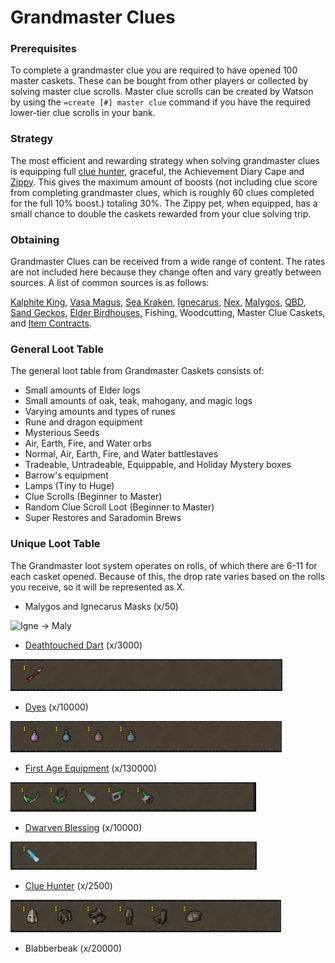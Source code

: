 # Grandmaster Clues

### Prerequisites&#x20;

To complete a grandmaster clue you are required to have opened 100 master caskets. These can be bought from other players or collected by solving master clue scrolls. Master clue scrolls can be created by Watson by using the `=create [#] master clue` command if you have the required lower-tier clue scrolls in your bank.

### Strategy

The most efficient and rewarding strategy when solving grandmaster clues is equipping full [clue hunter](https://bso-wiki.oldschool.gg/custom-items/equippables#clue-hunter-outfit), graceful, the Achievement Diary Cape and [Zippy](https://bso-wiki.oldschool.gg/custom-items/pets#resource-gathering-and-loot-effecting-pets). This gives the maximum amount of boosts (not including clue score from completing grandmaster clues, which is roughly 60 clues completed for the full 10% boost.) totaling 30%. The Zippy pet, when equipped, has a small chance to double the caskets rewarded from your clue solving trip.

### Obtaining

Grandmaster Clues can be received from a wide range of content. The rates are not included here because they change often and vary greatly between sources. A list of common sources is as follows:

[Kalphite King](https://bso-wiki.oldschool.gg/bosses/kalphite-king), [Vasa Magus](https://bso-wiki.oldschool.gg/bosses/vasa-magus?q=Vasa), [Sea Kraken](https://bso-wiki.oldschool.gg/bosses/sea-kraken), [Ignecarus](https://bso-wiki.oldschool.gg/bosses/ignecarus), [Nex](https://bso-wiki.oldschool.gg/bosses/nex), [Malygos](https://bso-wiki.oldschool.gg/bosses/malygos), [QBD](../bosses/demi-bosses/queen-black-dragon.md#rewards), [Sand Geckos](https://bso-wiki.oldschool.gg/custom-items/misc), [Elder Birdhouses](https://bso-wiki.oldschool.gg/custom-items/misc), Fishing, Woodcutting, Master Clue Caskets, and [Item Contracts](https://bso-wiki.oldschool.gg/custom-items/item-contracts).

### General Loot Table

The general loot table from Grandmaster Caskets consists of:

* Small amounts of Elder logs
* Small amounts of oak, teak, mahogany, and magic logs
* Varying amounts and types of runes
* Rune and dragon equipment
* Mysterious Seeds
* Air, Earth, Fire, and Water orbs
* Normal, Air, Earth, Fire, and Water battlestaves
* Tradeable, Untradeable, Equippable, and Holiday Mystery boxes
* Barrow's equipment
* Lamps (Tiny to Huge)
* Clue Scrolls (Beginner to Master)
* Random Clue Scroll Loot (Beginner to Master)
* Super Restores and Saradomin Brews

### Unique Loot Table

The Grandmaster loot system operates on rolls, of which there are 6-11 for each casket opened. Because of this, the drop rate varies based on the rolls you receive, so it will be represented as X.

* Malygos and Ignecarus Masks (x/50)

![Igne -> Maly](../.gitbook/assets/image\_2021-10-16\_012247.png)

* [Deathtouched Dart](https://bso-wiki.oldschool.gg/custom-items/misc) (x/3000)

![](<../.gitbook/assets/dt dart.png>)

* [Dyes](https://bso-wiki.oldschool.gg/custom-items/dyes?q=dyes) (x/10000)

![Shadow -> Ice -> Blood -> Third Age (drops in pairs of two)](../.gitbook/assets/dyes.png)

* [First Age Equipment](https://bso-wiki.oldschool.gg/custom-items/equippables#first-age) (x/130000)

![Tiara -> Amulet -> Cape -> Bracelet -> Ring](<../.gitbook/assets/first age.png>)

* [Dwarven Blessing](https://bso-wiki.oldschool.gg/custom-items/equippables#dwarven-equipment) (x/10000)

![](../.gitbook/assets/db.png)

* [Clue Hunter](https://bso-wiki.oldschool.gg/custom-items/equippables#clue-hunter-outfit) (x/2500)

![Helm of Raedwald -> CH Garb -> CH Gloves -> CH Trouser -> CH Boots -> CH Cloak](../.gitbook/assets/ch.png)

* Blabberbeak (x/20000)

